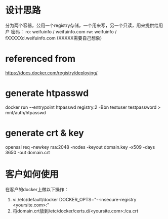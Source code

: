 # 设计思路
分为两个容器，公用一个registry存储，一个用来写，另一个只读，用来提供给用户
密码：
ro: weifuinfo / weifuinfo.com
rw: weifuinfo / fXXXXXd.weifuinfo.com  (XXXXX需要自己想象)

# referenced from
https://docs.docker.com/registry/deploying/

# generate htpasswd
docker run --entrypoint htpasswd registry:2 -Bbn testuser testpassword > mnt/auth/htpasswd

# generate crt & key
openssl req -newkey rsa:2048 -nodes -keyout domain.key -x509 -days 3650 -out domain.crt


# 客户如何使用
在客户的docker上做以下操作：
1. vi /etc/default/docker
DOCKER_OPTS="--insecure-registry <yoursite.com>:<port>"  
2. 将domain.crt放到/etc/docker/certs.d/<yoursite.com>:<port>/ca.crt


